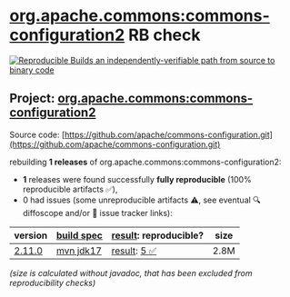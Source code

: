 [org.apache.commons:commons-configuration2](https://central.sonatype.com/artifact/org.apache.commons/commons-configuration2/versions) RB check
=======

[![Reproducible Builds](https://reproducible-builds.org/images/logos/rb.svg) an independently-verifiable path from source to binary code](https://reproducible-builds.org/)

## Project: [org.apache.commons:commons-configuration2](https://central.sonatype.com/artifact/org.apache.commons/commons-configuration2/versions)

Source code: [https://github.com/apache/commons-configuration.git](https://github.com/apache/commons-configuration.git)

rebuilding **1 releases** of org.apache.commons:commons-configuration2:
- **1** releases were found successfully **fully reproducible** (100% reproducible artifacts :white_check_mark:),
- 0 had issues (some unreproducible artifacts :warning:, see eventual :mag: diffoscope and/or :memo: issue tracker links):

| version | [build spec](/BUILDSPEC.md) | [result](https://reproducible-builds.org/docs/jvm/): reproducible? | size |
| -- | --------- | ------ | -- |
| [2.11.0](https://central.sonatype.com/artifact/org.apache.commons/commons-configuration2/2.11.0/pom) | [mvn jdk17](commons-configuration2-2.11.0.buildspec) | [result](commons-configuration2-2.11.0.buildinfo): [5 :white_check_mark: ](commons-configuration2-2.11.0.buildcompare) | 2.8M |

<i>(size is calculated without javadoc, that has been excluded from reproducibility checks)</i>
